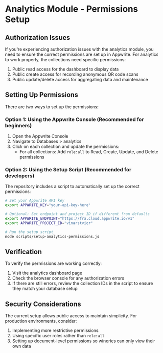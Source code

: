 # Analytics Module - Permissions Setup

## Authorization Issues

If you're experiencing authorization issues with the analytics module, you need to ensure the correct permissions are set up in Appwrite. For analytics to work properly, the collections need specific permissions:

1. Public read access for the dashboard to display data
2. Public create access for recording anonymous QR code scans
3. Public update/delete access for aggregating data and maintenance

## Setting Up Permissions

There are two ways to set up the permissions:

### Option 1: Using the Appwrite Console (Recommended for beginners)

1. Open the Appwrite Console
2. Navigate to Databases > analytics
3. Click on each collection and update the permissions:
   - For all collections: Add `role:all` to Read, Create, Update, and Delete permissions

### Option 2: Using the Setup Script (Recommended for developers)

The repository includes a script to automatically set up the correct permissions:

```bash
# Set your Appwrite API key
export APPWRITE_KEY="your-api-key-here"

# Optional: Set endpoint and project ID if different from defaults
export APPWRITE_ENDPOINT="https://fra.cloud.appwrite.io/v1"
export APPWRITE_PROJECT_ID="vinarstviqr"

# Run the setup script
node scripts/setup-analytics-permissions.js
```

## Verification

To verify the permissions are working correctly:

1. Visit the analytics dashboard page
2. Check the browser console for any authorization errors
3. If there are still errors, review the collection IDs in the script to ensure they match your database setup

## Security Considerations

The current setup allows public access to maintain simplicity. For production environments, consider:

1. Implementing more restrictive permissions
2. Using specific user roles rather than `role:all`
3. Setting up document-level permissions so wineries can only view their own data